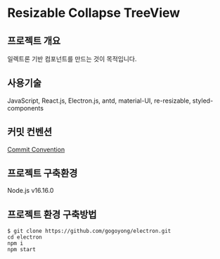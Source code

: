 # Resizable Collapse TreeView

## 프로젝트 개요

일렉트론 기반 컴포넌트를 만드는 것이 목적입니다.

## 사용기술

JavaScript, React.js, Electron.js, antd, material-UI, re-resizable, styled-components

## 커밋 컨벤션

[Commit Convention](https://github.com/gogoyong/electron/wiki)

## 프로젝트 구축환경

Node.js v16.16.0

## 프로젝트 환경 구축방법

```git
$ git clone https://github.com/gogoyong/electron.git
cd electron
npm i
npm start
```
